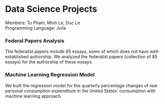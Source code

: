 # Data Science Projects

Members: Tu Pham, Minh Le, Duc Le\
Programming Language: Julia
### Federal Papers Analysis
The federalist papers include 85 essays, some of which does not have well-established authorship. We analyzed the federalist papers (collection of 85 essays) for the authorship of these essays.
### Machine Learning Regression Model
We built the regression model for the quarterly percentage changes of real personal consumption expenditure in the United States' consumption with machine learning approach.
